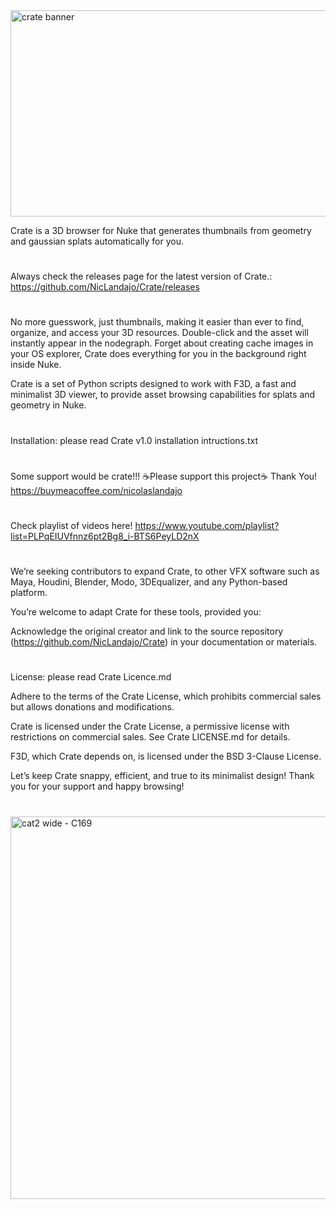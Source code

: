 <img width="1250" height="330" alt="crate banner" src="https://github.com/user-attachments/assets/edbe9926-efe3-4756-8a72-42b314cc136d" />

Crate is a 3D browser for Nuke that generates thumbnails from geometry and gaussian splats automatically for you.
#
Always check the releases page for the latest version of Crate.: https://github.com/NicLandajo/Crate/releases
#
No more guesswork, just thumbnails, making it easier than ever to find, organize, and access your 3D resources.
Double-click and the asset will instantly appear in the nodegraph.
Forget about creating cache images in your OS explorer, Crate does everything for you in the background right inside Nuke.

Crate is a set of Python scripts designed to work with F3D, a fast and minimalist 3D viewer, to provide asset browsing capabilities for splats and geometry in Nuke.
#
Installation: please read Crate v1.0 installation intructions.txt
#
Some support would be crate!!! ☕Please support this project☕ Thank You! https://buymeacoffee.com/nicolaslandajo
#
Check playlist of videos here! https://www.youtube.com/playlist?list=PLPqEIUVfnnz6pt2Bg8_i-BTS6PeyLD2nX
#
We’re seeking contributors to expand Crate, to other VFX software such as Maya, Houdini, Blender, Modo, 3DEqualizer, and any Python-based platform.

You’re welcome to adapt Crate for these tools, provided you:

Acknowledge the original creator and link to the source repository (https://github.com/NicLandajo/Crate) in your documentation or materials.
#
License: please read Crate Licence.md

Adhere to the terms of the Crate License, which prohibits commercial sales but allows donations and modifications.

Crate is licensed under the Crate License, a permissive license with restrictions on commercial sales. See Crate LICENSE.md for details.

F3D, which Crate depends on, is licensed under the BSD 3-Clause License.

Let’s keep Crate snappy, efficient, and true to its minimalist design! Thank you for your support and happy browsing!
#
<img width="1088" height="612" alt="cat2 wide - C169" src="https://github.com/user-attachments/assets/125e038f-49c0-492a-b6d8-24ccc1277346" />

